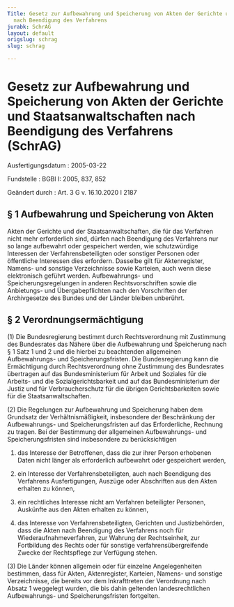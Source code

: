 ```yaml
---
Title: Gesetz zur Aufbewahrung und Speicherung von Akten der Gerichte und Staatsanwaltschaften
  nach Beendigung des Verfahrens
jurabk: SchrAG
layout: default
origslug: schrag
slug: schrag

---
```


# Gesetz zur Aufbewahrung und Speicherung von Akten der Gerichte und Staatsanwaltschaften nach Beendigung des Verfahrens (SchrAG)

Ausfertigungsdatum
:   2005-03-22

Fundstelle
:   BGBl I: 2005, 837, 852

Geändert durch
:   Art. 3 G v. 16.10.2020 I 2187


## § 1 Aufbewahrung und Speicherung von Akten

Akten der Gerichte und der Staatsanwaltschaften, die für das Verfahren nicht mehr erforderlich sind, dürfen nach Beendigung des Verfahrens nur so lange aufbewahrt oder gespeichert werden, wie schutzwürdige Interessen der Verfahrensbeteiligten oder sonstiger Personen oder öffentliche Interessen dies erfordern. Dasselbe gilt für Aktenregister, Namens- und sonstige Verzeichnisse sowie Karteien, auch wenn diese elektronisch geführt werden. Aufbewahrungs- und Speicherungsregelungen in anderen Rechtsvorschriften sowie die Anbietungs- und Übergabepflichten nach den Vorschriften der Archivgesetze des Bundes und der Länder bleiben unberührt.


## § 2 Verordnungsermächtigung

(1) Die Bundesregierung bestimmt durch Rechtsverordnung mit Zustimmung des Bundesrates das Nähere über die Aufbewahrung und Speicherung nach § 1 Satz 1 und 2 und die hierbei zu beachtenden allgemeinen Aufbewahrungs- und Speicherungsfristen. Die Bundesregierung kann die Ermächtigung durch Rechtsverordnung ohne Zustimmung des Bundesrates übertragen auf das Bundesministerium für Arbeit und Soziales für die Arbeits- und die Sozialgerichtsbarkeit und auf das Bundesministerium der Justiz und für Verbraucherschutz für die übrigen Gerichtsbarkeiten sowie für die Staatsanwaltschaften.

(2) Die Regelungen zur Aufbewahrung und Speicherung haben dem Grundsatz der Verhältnismäßigkeit, insbesondere der Beschränkung der Aufbewahrungs- und Speicherungsfristen auf das Erforderliche, Rechnung zu tragen. Bei der Bestimmung der allgemeinen Aufbewahrungs- und Speicherungsfristen sind insbesondere zu berücksichtigen

1.  das Interesse der Betroffenen, dass die zur ihrer Person erhobenen Daten nicht länger als erforderlich aufbewahrt oder gespeichert werden,


2.  ein Interesse der Verfahrensbeteiligten, auch nach Beendigung des Verfahrens Ausfertigungen, Auszüge oder Abschriften aus den Akten erhalten zu können,


3.  ein rechtliches Interesse nicht am Verfahren beteiligter Personen, Auskünfte aus den Akten erhalten zu können,


4.  das Interesse von Verfahrensbeteiligten, Gerichten und Justizbehörden, dass die Akten nach Beendigung des Verfahrens noch für Wiederaufnahmeverfahren, zur Wahrung der Rechtseinheit, zur Fortbildung des Rechts oder für sonstige verfahrensübergreifende Zwecke der Rechtspflege zur Verfügung stehen.




(3) Die Länder können allgemein oder für einzelne Angelegenheiten bestimmen, dass für Akten, Aktenregister, Karteien, Namens- und sonstige Verzeichnisse, die bereits vor dem Inkrafttreten der Verordnung nach Absatz 1 weggelegt wurden, die bis dahin geltenden landesrechtlichen Aufbewahrungs- und Speicherungsfristen fortgelten.

